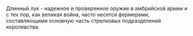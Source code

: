Длинный лук - надежное и проверенное оружие в амбрийской армии и с тех пор, как великая война, часто несется фермерами, составляющими основную часть стрелковых подразделений королевства.
